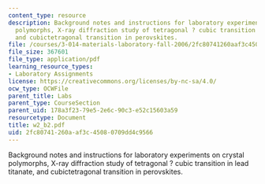 ```yaml
---
content_type: resource
description: Background notes and instructions for laboratory experiments on crystal
  polymorphs, X-ray diffraction study of tetragonal ? cubic transition in lead titanate,
  and cubictetragonal transition in perovskites.
file: /courses/3-014-materials-laboratory-fall-2006/2fc80741260aaf3c45080709dd4c9566_w2_b2.pdf
file_size: 367601
file_type: application/pdf
learning_resource_types:
- Laboratory Assignments
license: https://creativecommons.org/licenses/by-nc-sa/4.0/
ocw_type: OCWFile
parent_title: Labs
parent_type: CourseSection
parent_uid: 178a3f23-79e5-2e6c-90c3-e52c15603a59
resourcetype: Document
title: w2_b2.pdf
uid: 2fc80741-260a-af3c-4508-0709dd4c9566
---
```

Background notes and instructions for laboratory experiments on crystal polymorphs, X-ray diffraction study of tetragonal ? cubic transition in lead titanate, and cubictetragonal transition in perovskites.